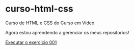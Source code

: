 # curso-html-css
 Curso de HTML e CSS do Curso em Vídeo

Agora estou aprendendo a gerenciar os meus repositorios!

<a href="https://leonardocosta3.github.io/curso-html-css/html-css/exercicios/modulo-01/ex001/index.html">Executar o exercicio 001</a>